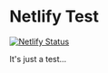 # Netlify Test

[![Netlify Status](https://api.netlify.com/api/v1/badges/dc8789d6-1ccb-49c3-b867-9117733473b7/deploy-status)](https://app.netlify.com/sites/alejandro-netlify/deploys)

It's just a test...